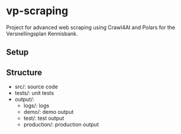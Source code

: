 # vp-scraping

Project for advanced web scraping using Crawl4AI and Polars for the Versnellingsplan Kennisbank.

## Setup


## Structure
- src/: source code
- tests/: unit tests
- output/:
  - logs/: logs
  - demo/: demo output
  - test/: test output
  - production/: production output
